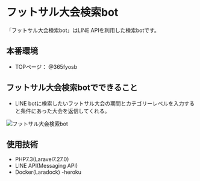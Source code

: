 # フットサル大会検索bot
「フットサル大会検索bot」はLINE APIを利用した検索botです。

## 本番環境　
- TOPページ： @365fyosb

## フットサル大会検索botでできること
- LINE botに検索したいフットサル大会の期間とカテゴリーレベルを入力すると条件にあった大会を返信してくれる。

![フットサル大会検索bot](https://user-images.githubusercontent.com/44170627/102479346-1f5cff00-40a2-11eb-941b-2173109e864a.png)

## 使用技術
- PHP7.3(Laravel7.27.0)
- LINE API(Messaging API)
- Docker(Laradock)
-heroku

